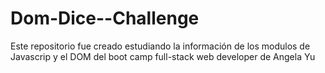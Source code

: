# Dom-Dice--Challenge
Este repositorio fue creado estudiando la información de los modulos de Javascrip y el DOM del boot camp full-stack web developer de Angela Yu
